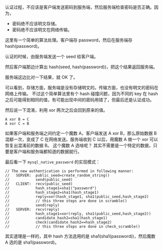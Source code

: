 认证过程，不应该是客户端发送密码到服务端，然后服务端检查密码是否正确。因为，

* 密码绝不应该明文存储。
* 密码绝不应该明文在网络传输。

这里有一个简单的算法处理。客户端存 password，然后在服务端存 hash(password)。

认证的时候，由服务端发送一个 seed 给客户端。

然后客户端那边计算出 hash(seed, hash(password))，把这个结果返回服务端。

服务端这边比对一下结果，就 OK 了。


可以看到，存储方面，服务端是没有存储明文的。传输方面，也没有明文的密码在网络上传输。
不过这个简单算法里有个 hash 碰撞问题，因为不同的 key 在 hash 之后可能得到相同的值，有可能出现中间的密码用错了，但最后还是认证成功。

然后说一下混淆，利用 xor 两次之后会回到原来的值。

```
A xor B = C
A xor C = B
```

如果客户端和服务端之间约定一个魔数 A，客户端发送 A xor B，那么原始数据 B 混郩一次，变成了 C 在网络发送。服务端收到 C 以后，用魔数 A 做一个 xor 可以恢复出混淆前的数据 B。
这个魔数 A 选啥呢？ 其实不需要是一个特定的数据，只要是客户端和服务端都知道的数据就行。

最后看一下 `mysql_native_password` 的实现模式：

```
// The new authentication is performed in following manner:
//   SERVER:  public_seed=create_random_string()
//            send(public_seed)
//   CLIENT:  recv(public_seed)
//            hash_stage1=sha1("password")
//            hash_stage2=sha1(hash_stage1)
//            reply=xor(hash_stage1, sha1(public_seed,hash_stage2)
//            // this three steps are done in scramble()
//            send(reply)
//   SERVER:  recv(reply)
//            hash_stage1=xor(reply, sha1(public_seed,hash_stage2))
//            candidate_hash2=sha1(hash_stage1)
//            check(candidate_hash2==hash_stage2)
//            // this three steps are done in check_scramble()
```

其实道理是一样的，其中 hash 方法选用的是 sha1(sha1(password))，然后魔数 A 选的是 sha1(password)。

